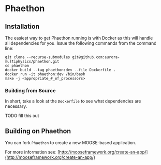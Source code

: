 # Phaethon

## Installation

The easiest way to get Phaethon running is with Docker as this will handle all
dependencies for you.  Issue the following commands from the command line:

```
git clone --recurse-submodules git@github.com:aurora-multiphysics/phaethon.git
cd phaethon
docker build --tag phaethon:dev --file Dockerfile .
docker run -it phaethon:dev /bin/bash
make -j <appropriate_#_of_processors>
```

### Building from Source

In short, take a look at the `Dockerfile` to see what dependencies are necessary.

TODO fill this out

## Building on Phaethon 

You can fork `Phaethon` to create a new MOOSE-based application.

For more information see: [http://mooseframework.org/create-an-app/](http://mooseframework.org/create-an-app/)

